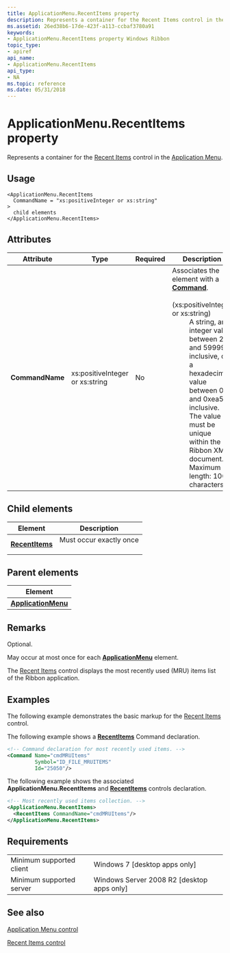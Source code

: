 ```yaml
---
title: ApplicationMenu.RecentItems property
description: Represents a container for the Recent Items control in the Application Menu.
ms.assetid: 26ed38b6-17de-423f-a113-ccbaf3780a91
keywords:
- ApplicationMenu.RecentItems property Windows Ribbon
topic_type:
- apiref
api_name:
- ApplicationMenu.RecentItems
api_type:
- NA
ms.topic: reference
ms.date: 05/31/2018
---
```


# ApplicationMenu.RecentItems property

Represents a container for the [Recent Items](windowsribbon-controls-recentitems.md) control in the [Application Menu](windowsribbon-controls-applicationmenu.md).

## Usage

``` syntax
<ApplicationMenu.RecentItems
  CommandName = "xs:positiveInteger or xs:string"
>
  child elements
</ApplicationMenu.RecentItems>
```

## Attributes



<table>
<colgroup>
<col style="width: 25%" />
<col style="width: 25%" />
<col style="width: 25%" />
<col style="width: 25%" />
</colgroup>
<thead>
<tr class="header">
<th>Attribute</th>
<th>Type</th>
<th>Required</th>
<th>Description</th>
</tr>
</thead>
<tbody>
<tr class="odd">
<td><strong>CommandName</strong><br/></td>
<td>xs:positiveInteger or xs:string<br/></td>
<td>No<br/></td>
<td>Associates the element with a <a href="windowsribbon-element-command.md"><strong>Command</strong></a>.<br/> <br/>
<dt><span></span><span></span><strong></strong> (xs:positiveInteger or xs:string)<br/> </dt> <dd> A string, an integer value between 2 and 59999, inclusive, or a hexadecimal value between 0x2 and 0xea5f, inclusive. <br/> The value must be unique within the Ribbon XML document. <br/> Maximum length: 100 characters. <br/> </dd> </dl></td>
</tr>
</tbody>
</table>



## Child elements



| Element                                                             | Description                                    |
|---------------------------------------------------------------------|------------------------------------------------|
| [**RecentItems**](windowsribbon-element-recentitems.md)<br/> | Must occur exactly once<br/> <br/> |



## Parent elements



| Element                                                                     |
|-----------------------------------------------------------------------------|
| [**ApplicationMenu**](windowsribbon-element-applicationmenu.md)<br/> |



## Remarks

Optional.

May occur at most once for each [**ApplicationMenu**](windowsribbon-element-applicationmenu.md) element.

The [Recent Items](windowsribbon-controls-recentitems.md) control displays the most recently used (MRU) items list of the Ribbon application.

## Examples

The following example demonstrates the basic markup for the [Recent Items](windowsribbon-controls-recentitems.md) control.

The following example shows a [**RecentItems**](windowsribbon-element-recentitems.md) Command declaration.


```XML
<!-- Command declaration for most recently used items. -->
<Command Name="cmdMRUItems"
         Symbol="ID_FILE_MRUITEMS"
         Id="25050"/>
```



The following example shows the associated **ApplicationMenu.RecentItems** and [**RecentItems**](windowsribbon-element-recentitems.md) controls declaration.


```XML
<!-- Most recently used items collection. -->
<ApplicationMenu.RecentItems>
  <RecentItems CommandName="cmdMRUItems"/>
</ApplicationMenu.RecentItems>
```



## Requirements



|                                     |                                                         |
|-------------------------------------|---------------------------------------------------------|
| Minimum supported client<br/> | Windows 7 \[desktop apps only\]<br/>              |
| Minimum supported server<br/> | Windows Server 2008 R2 \[desktop apps only\]<br/> |



## See also

<dl> <dt>

[Application Menu control](windowsribbon-controls-applicationmenu.md)
</dt> <dt>

[Recent Items control](windowsribbon-controls-recentitems.md)
</dt> </dl>

 

 





